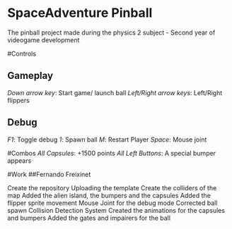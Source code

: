# SpaceAdventure Pinball
The pinball project made during the physics 2 subject - Second year of videogame development

#Controls
## Gameplay
*Down arrow key*: Start game/ launch ball
*Left/Right arrow keys*: Left/Right flippers
## Debug
*F1*: Toggle debug
*1*: Spawn ball
*M*: Restart Player
*Space*: Mouse joint

#Combos
*All Capsules*: +1500 points
*All Left Buttons*: A special bumper appears

#Work
##Fernando Freixinet

Create the repository
Uploading the template
Create the colliders of the map
Added the alien island, the bumpers and the capsules
Added the flipper sprite movement
Mouse Joint for the debug mode
Corrected ball spawn
Collision Detection System
Created the animations for the capsules and bumpers
Added the gates and impairers for the ball
